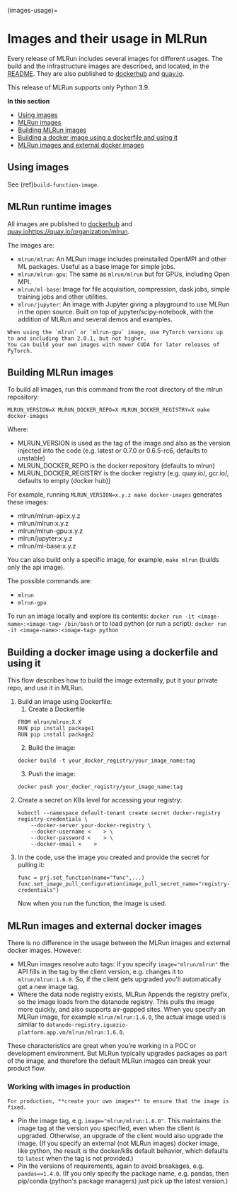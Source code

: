 (images-usage)=
# Images and their usage in MLRun

Every release of MLRun includes several images for different usages. The build and the infrastructure images are described, and located, in the [README](https://github.com/mlrun/mlrun/blob/development/dockerfiles/README.md). They are also published to [dockerhub](https://hub.docker.com/u/mlrun) and [quay.io](https://quay.io/organization/mlrun).

This release of MLRun supports only Python 3.9.

**In this section**
- [Using images](#using-images)
- [MLRun images](#mlrun-images)
- [Building MLRun images](#building-mlrun-images)
- [Building a docker image using a dockerfile and using it](#building-a-docker-image-using-a-dockerfile-and-using-it)
- [MLRun images and external docker images](#mlrun-images-and-external-docker-images)

## Using images

See {ref}`build-function-image`.

## MLRun runtime images  

All images are published to 
[dockerhub](https://hub.docker.com/u/mlrun) and [quay.iohttps://quay.io/organization/mlrun](https://quay.io/organization/mlrun]).

The images are:

- `mlrun/mlrun`: An MLRun image includes preinstalled OpenMPI and other ML packages. Useful as a base image for simple jobs. 
- `mlrun/mlrun-gpu`: The same as `mlrun/mlrun` but for GPUs, including Open MPI. 
- `mlrun/ml-base`: Image for file acquisition, compression, dask jobs, simple training jobs and other utilities.
- `mlrun/jupyter`: An image with Jupyter giving a playground to use MLRun in the open source. Built on top of jupyter/scipy-notebook, with the addition of MLRun and several demos and examples.

```{admonition} Note
When using the `mlrun` or `mlrun-gpu` image, use PyTorch versions up to and including than 2.0.1, but not higher. 
You can build your own images with newer CUDA for later releases of PyTorch.
```



## Building MLRun images

To build all images, run this command from the root directory of the mlrun repository:

`MLRUN_VERSION=X MLRUN_DOCKER_REPO=X MLRUN_DOCKER_REGISTRY=X make docker-images`

Where:
- MLRUN_VERSION is used as the tag of the image and also as the version injected into the code (e.g. latest or 0.7.0 or 0.6.5-rc6, defaults to unstable)
- MLRUN_DOCKER_REPO is the docker repository (defaults to mlrun)
- MLRUN_DOCKER_REGISTRY is the docker registry (e.g. quay.io/, gcr.io/, defaults to empty (docker hub))

For example, running `MLRUN_VERSION=x.y.z make docker-images` generates these images:
- mlrun/mlrun-api:x.y.z
- mlrun/mlrun:x.y.z
- mlrun/mlrun-gpu:x.y.z
- mlrun/jupyter:x.y.z
- mlrun/ml-base:x.y.z

You can also build only a specific image, for example, `make mlrun` (builds only the api image).

The possible commands are:
- `mlrun`
- `mlrun-gpu`

To run an image locally and explore its contents: `docker run -it <image-name>:<image-tag> /bin/bash`
or to load python (or run a script): `docker run -it <image-name>:<image-tag> python`

## Building a docker image using a dockerfile and using it

This flow describes how to build the image externally, put it your private repo, and use it in MLRun.

1. Build an image using Dockerfile:
   1. Create a Dockerfile
   ```
   FROM mlrun/mlrun:X.X
   RUN pip install package1
   RUN pip install package2
   ```
   2. Build the image:
	```
	docker build -t your_docker_registry/your_image_name:tag
	```
   3. Push the image:
   ```
   docker push your_docker_registry/your_image_name:tag
   ```
2. Create a secret on K8s level for accessing your registry:
   ```
   kubectl --namespace default-tenant create secret docker-registry registry-credentials \
       --docker-server your-docker-registry \
       --docker-username <    > \
       --docker-password <    > \
       --docker-email <    >
   ```
3. In the code, use the image you created and provide the secret for pulling it:
   ```
   func = prj.set_function(name="func",...)
   func.set_image_pull_configuration(image_pull_secret_name="registry-credentials")
   ```
   Now when you run the function, the image is used.


## MLRun images and external docker images

There is no difference in the usage between the MLRun images and external docker images. However:
- MLRun images resolve auto tags: If you specify ```image="mlrun/mlrun"``` the API fills in the tag by the client version, e.g. changes it to `mlrun/mlrun:1.6.0`. So, if the client gets upgraded you'll automatically get a new image tag. 
- Where the data node registry exists, MLRun Appends the registry prefix, so the image loads from the datanode registry. This pulls the image more quickly, and also supports air-gapped sites. When you specify an MLRun image, for example `mlrun/mlrun:1.6.0`, the actual image used is similar to `datanode-registry.iguazio-platform.app.vm/mlrun/mlrun:1.6.0`.

These characteristics are great when you’re working in a POC or development environment. But MLRun typically upgrades packages as part of the image, and therefore the default MLRun images can break your product flow. 

### Working with images in production
```{admonition} Warning
For production, **create your own images** to ensure that the image is fixed.
```

- Pin the image tag, e.g. `image="mlrun/mlrun:1.6.0"`. This maintains the image tag at the version you specified, even when the client is upgraded. Otherwise, an upgrade of the client would also upgrade the image. (If you specify an external (not MLRun images) docker image, like python, the result is the docker/k8s default behavior, which defaults to `latest` when the tag is not provided.)
- Pin the versions of requirements, again to avoid breakages, e.g. `pandas==1.4.0`. (If you only specify the package name, e.g. pandas, then pip/conda (python's package managers) just pick up the latest version.)
